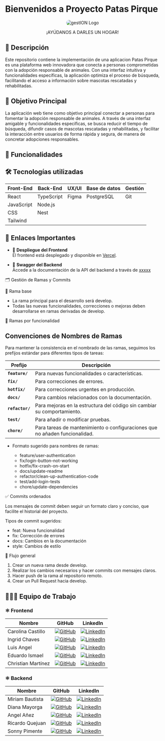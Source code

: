 # Bienvenidos a Proyecto Patas Pirque
  <p align="center">
    <img src="https://i.imgur.com/mtQDDC9.png" alt="gestION Logo"  style="border-radius: 10px;">
    <p align="center">¡AYÚDANOS A DARLES UN HOGAR!</p>
  </p>

## 📄 Descripción

Este repositorio contiene la implementación de una aplicacion Patas Pirque es una plataforma web innovadora que conecta a personas comprometidas con la adopción responsable de animales. Con una interfaz intuitiva y funcionalidades específicas, la aplicación optimiza el proceso de búsqueda, facilitando el acceso a información sobre mascotas rescatadas y rehabilitadas.


## 🎯 Objetivo Principal

La aplicación web tiene como objetivo principal conectar a personas
para fomentar la adopción responsable de animales. A través de una interfaz
amigable y funcionalidades específicas, se busca reducir el tiempo de búsqueda,
difundir casos de mascotas rescatadas y rehabilitadas, y facilitar la interacción
entre usuarios de forma rápida y segura, de manera de concretar adopciones
responsables.

## 🌟 Funcionalidades

## 🛠️ Tecnologías utilizadas

| **Front-End**       | **Back-End**       | **UX/UI**       | **Base de datos** | **Gestión** |
|---------------------|--------------------|-----------------|-------------------|-------------|
| React               | TypeScript         | Figma           | PostgreSQL        | Git         |
| JavaScript          | Node.js            |                 |                   |             |
| CSS                 | Nest               |                 |                   |             |
| Tailwind            |                    |                 |                   |             |

## 🔗 Enlaces Importantes

- 🚀 **Despliegue del Frontend**  
  El frontend está desplegado y disponible en [Vercel](https://match-adopcion-mascotas.vercel.app/).

- 📄 **Swagger del Backend**  
  Accede a la documentación de la API del backend a través de [xxxxx]()


🗂️ Gestión de Ramas y Commits

🔀 Rama base

  - La rama principal para el desarrollo será develop.
  - Todas las nuevas funcionalidades, correcciones o mejoras deben desarrollarse en ramas derivadas de develop.

🌿 Ramas por funcionalidad

## Convenciones de Nombres de Ramas

Para mantener la consistencia en el nombrado de las ramas, seguimos los prefijos estándar para diferentes tipos de tareas:

| Prefijo       | Descripción                                                       |
|---------------|-------------------------------------------------------------------|
| **`feature/`** | Para nuevas funcionalidades o características.                    |
| **`fix/`**     | Para correcciones de errores.                                     |
| **`hotfix/`**  | Para correcciones urgentes en producción.                         |
| **`docs/`**    | Para cambios relacionados con la documentación.                   |
| **`refactor/`**| Para mejoras en la estructura del código sin cambiar su comportamiento. |
| **`test/`**    | Para añadir o modificar pruebas.                                  |
| **`chore/`**   | Para tareas de mantenimiento o configuraciones que no añaden funcionalidad. |

  - Formato sugerido para nombres de ramas:

    - feature/user-authentication
    - fix/login-button-not-working
    - hotfix/fix-crash-on-start
    - docs/update-readme
    - refactor/clean-up-authentication-code
    - test/add-login-tests
    - chore/update-dependencies

✅ Commits ordenados

  Los mensajes de commit deben seguir un formato claro y conciso, que facilite el historial del proyecto.

  Tipos de commit sugeridos:

  - feat: Nueva funcionalidad
  - fix: Corrección de errores
  - docs: Cambios en la documentación
  - style: Cambios de estilo

🔄 Flujo general

  1. Crear un nueva rama desde develop.
  2. Realizar los cambios necesarios y hacer commits con mensajes claros.
  3. Hacer push de la rama al repositorio remoto.
  4. Crear un Pull Request hacia develop.

## 🧑‍🤝‍🧑 Equipo de Trabajo

### ⚛️ Frontend

| Nombre            | GitHub                                                                                  | LinkedIn                                                                                      |
|-------------------|-----------------------------------------------------------------------------------------|----------------------------------------------------------------------------------------------|
| Carolina Castillo | [![GitHub](https://img.shields.io/badge/GitHub-181717?logo=github&logoColor=white)](https://github.com/Carolina2024)   | [![LinkedIn](https://img.shields.io/badge/LinkedIn-0A66C2?logo=linkedin&logoColor=white)]()   |
| Ingrid Chaves     | [![GitHub](https://img.shields.io/badge/GitHub-181717?logo=github&logoColor=white)](https://github.com/paochaves )   | [![LinkedIn](https://img.shields.io/badge/LinkedIn-0A66C2?logo=linkedin&logoColor=white)]()   |
| Luis Angel        | [![GitHub](https://img.shields.io/badge/GitHub-181717?logo=github&logoColor=white)](https://github.com/LuiangDev)   | [![LinkedIn](https://img.shields.io/badge/LinkedIn-0A66C2?logo=linkedin&logoColor=white)]()   |
| Eduardo Ismael    | [![GitHub](https://img.shields.io/badge/GitHub-181717?logo=github&logoColor=white)](https://github.com/Ismael-dev-v2)   | [![LinkedIn](https://img.shields.io/badge/LinkedIn-0A66C2?logo=linkedin&logoColor=white)]()   |
| Christian Martínez| [![GitHub](https://img.shields.io/badge/GitHub-181717?logo=github&logoColor=white)](https://github.com/Xhan88 )   | [![LinkedIn](https://img.shields.io/badge/LinkedIn-0A66C2?logo=linkedin&logoColor=white)]()   |

### ⚛️ Backend

| Nombre            | GitHub                                                                                  | LinkedIn                                                                                      |
|-------------------|-----------------------------------------------------------------------------------------|----------------------------------------------------------------------------------------------|
| Miriam Bautista   | [![GitHub](https://img.shields.io/badge/GitHub-181717?logo=github&logoColor=white)](https://github.com/anibau )   | [![LinkedIn](https://img.shields.io/badge/LinkedIn-0A66C2?logo=linkedin&logoColor=white)]()   |
| Diana Mayorga    | [![GitHub](https://img.shields.io/badge/GitHub-181717?logo=github&logoColor=white)](https://github.com/diana180102)   | [![LinkedIn](https://img.shields.io/badge/LinkedIn-0A66C2?logo=linkedin&logoColor=white)]()   |
| Angel Añez        | [![GitHub](https://img.shields.io/badge/GitHub-181717?logo=github&logoColor=white)](https://github.com/AngelAnez)   | [![LinkedIn](https://img.shields.io/badge/LinkedIn-0A66C2?logo=linkedin&logoColor=white)]()   |
| Ricardo Quejuan   | [![GitHub](https://img.shields.io/badge/GitHub-181717?logo=github&logoColor=white)](https://github.com/quejuan52)   | [![LinkedIn](https://img.shields.io/badge/LinkedIn-0A66C2?logo=linkedin&logoColor=white)]()   |
| Sonny Pimente     | [![GitHub](https://img.shields.io/badge/GitHub-181717?logo=github&logoColor=white)](https://github.com/spimentel1201)   | [![LinkedIn](https://img.shields.io/badge/LinkedIn-0A66C2?logo=linkedin&logoColor=white)]()   |

